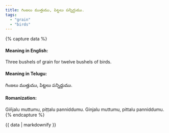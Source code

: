 ```yaml
---
title: గింజలు ముత్తుము, పిట్టలు పన్నిద్దుము.
tags:
  - "grain"
  - "birds"
---
```


{% capture data %}
#### Meaning in English:
Three bushels of grain for twelve bushels of birds.

#### Meaning in Telugu:
గింజలు ముత్తుము, పిట్టలు పన్నిద్దుము.

#### Romanization:
Gin̄jalu muttumu, piṭṭalu panniddumu.
Ginjalu muttumu, pittalu panniddumu.
{% endcapture %}

{{ data | markdownify }}

